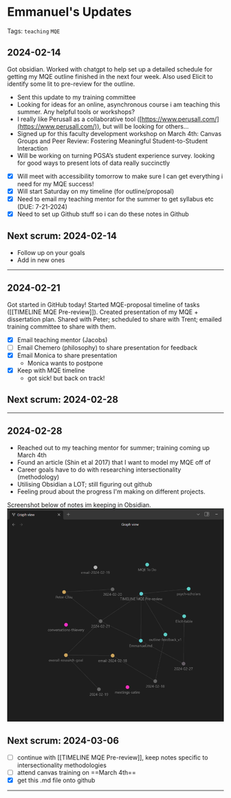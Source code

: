 # Emmanuel's Updates

Tags: `teaching` `MQE`

## 2024-02-14

Got obsidian. Worked with chatgpt to help set up a detailed schedule for getting my MQE outline finished in the next four week. Also used Elicit to identify some lit to pre-review for the outline.

- Sent this update to my training committee
- Looking for ideas for an online, asynchronous course i am teaching this summer. Any helpful tools or workshops?
- I really like Perusall as a collaborative tool ([https://www.perusall.com/](https://www.perusall.com/)), but will be looking for others…
- Signed up for this faculty development workshop on March 4th: Canvas Groups and Peer Review: Fostering Meaningful Student-to-Student Interaction
- Will be working on turning PGSA’s student experience survey. looking for good ways to present lots of data really succinctly

- [x] Will meet with accessibility tomorrow to make sure I can get everything i need for my MQE success!
- [x] Will start Saturday on my timeline (for outline/proposal)
- [x] Need to email my teaching mentor for the summer to get syllabus etc (DUE: 7-21-2024)
- [x] Need to set up Github stuff so i can do these notes in Github

## Next scrum: 2024-02-14

- Follow up on your goals
- Add in new ones

___

## 2024-02-21

Got started in GitHub today!
Started MQE-proposal timeline of tasks ([[TIMELINE MQE Pre-review]]). Created presentation of my MQE + dissertation plan. Shared with Peter; scheduled to share with Trent; emailed training committee to share with them.

- [x] Email teaching mentor (Jacobs)
- [ ] Email Chemero (philosophy) to share presentation for feedback
- [x] Email Monica to share presentation
  - Monica wants to postpone
- [x] Keep with MQE timeline
  - got sick! but back on track!

## Next scrum: 2024-02-28

___

## 2024-02-28

- Reached out to my teaching mentor for summer; training coming up March 4th
- Found an article (Shin et al 2017) that I want to model my MQE off of
- Career goals have to do with researching intersectionality (methodology)
- Utilising Obsidian a LOT; still figuring out github
- Feeling proud about the progress I'm making on different projects.

Screenshot below of notes im keeping in Obsidian.
![Obsidian Screenshot 2024-02-27](https://github.com/UC-Psychology/practicum-scrum/blob/patch-1/images/Screenshot%202024-02-27.png "progress")

## Next scrum: 2024-03-06

- [ ] continue with [[TIMELINE MQE Pre-review]], keep notes specific to intersectionality methodologies
- [ ] attend canvas training on ==March 4th==
- [x] get this .md file onto github

___
